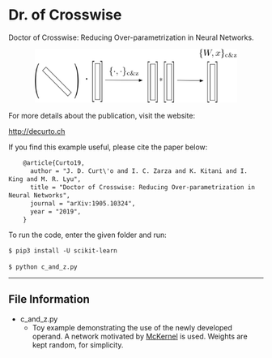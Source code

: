 # Dr. of Crosswise

Doctor of Crosswise: Reducing Over-parametrization in Neural Networks.

<p align="center">
<img src="dr_of_crosswise.png" width="400">
</p>

For more details about the publication, visit the website:

  http://decurto.ch

If you find this example useful, please cite the paper below:

        @article{Curto19,
          author = "J. D. Curt\'o and I. C. Zarza and K. Kitani and I. King and M. R. Lyu",
          title = "Doctor of Crosswise: Reducing Over-parametrization in Neural Networks",
          journal = "arXiv:1905.10324",
          year = "2019",
        }

To run the code, enter the given folder and run:

	$ pip3 install -U scikit-learn

	$ python c_and_z.py

--------------------------------------------------------
File Information
--------------------------------------------------------

- c_and_z.py
  - Toy example demonstrating the use of the newly developed operand. A network motivated by <a href="https://github.com/curto2/mckernel">McKernel</a> is used. Weights are kept random, for simplicity.
